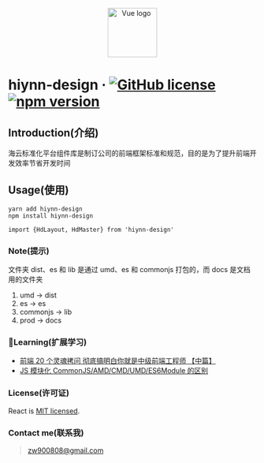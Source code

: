 <p align="center"><a href="https://hiynn-com.github.io/hiynn-design/#/" target="_blank" rel="noopener noreferrer"><img width="100" src="http://cdn.awbeci.com/hiyun/WechatIMG222.png" alt="Vue logo"></a></p>

# hiynn-design &middot; [![GitHub license](https://img.shields.io/badge/license-MIT-blue.svg)](https://github.com/hiynn-com/hiynn-design) [![npm version](https://img.shields.io/npm/v/hiynn-design.svg)](https://www.npmjs.com/package/hiynn-design)

## Introduction(介绍)

海云标准化平台组件库是制订公司的前端框架标准和规范，目的是为了提升前端开发效率节省开发时间

## Usage(使用)

```
yarn add hiynn-design
npm install hiynn-design
```

```
import {HdLayout, HdMaster} from 'hiynn-design'
```

### Note(提示)

文件夹 dist、es 和 lib 是通过 umd、es 和 commonjs 打包的，而 docs 是文档用的文件夹

1. umd -> dist
2. es -> es
3. commonjs -> lib
4. prod -> docs

### Learning(扩展学习)

- [前端 20 个灵魂拷问 彻底搞明白你就是中级前端工程师 【中篇】](https://segmentfault.com/a/1190000020144498)
- [JS 模块化 CommonJS/AMD/CMD/UMD/ES6Module 的区别](https://www.cnblogs.com/weiqinl/p/9940549.html)

### License(许可证)

React is [MIT licensed](./LICENSE).

### Contact me(联系我)

> zw900808@gmail.com
